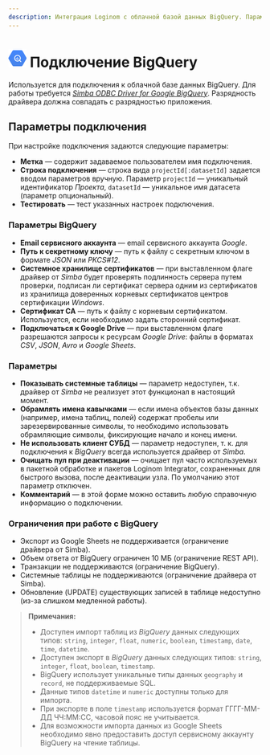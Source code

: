 ```yaml
---
description: Интеграция Loginom с облачной базой данных BigQuery. Параметры подключения. Параметры BigQuery. Ограничения при работе.
---
```


# ![](./../../../images/icons/common/data-sources/db-bigquery_default.svg) Подключение BigQuery

Используется для подключения к облачной базе данных BigQuery. Для работы требуется [*Simba ODBC Driver for Google BigQuery*](https://cloud.google.com/bigquery/providers/simba-drivers/). Разрядность драйвера должна совпадать с разрядностью приложения.

## Параметры подключения

При настройке подключения задаются следующие параметры:

* **Метка** — содержит задаваемое пользователем имя подключения.
* **Строка подключения** — строка вида `projectId[:datasetId]` задается вводом параметров вручную. Параметр `projectId` — уникальный идентификатор *Проекта*, `datasetId` — уникальное имя датасета (параметр опциональный).
* **Тестировать** — тест указанных настроек подключения.

### Параметры BigQuery

* **Email сервисного аккаунта** — email сервисного аккаунта *Google*.
* **Путь к секретному ключу** — путь к файлу с секретным ключом в формате  *JSON* или *PKCS#12*.
* **Системное хранилище сертификатов** — при выставленном флаге драйвер от *Simba* будет проверять подлинность сервера путем проверки, подписан ли сертификат сервера одним из сертификатов из хранилища доверенных корневых сертификатов центров сертификации *Windows*.
* **Сертификат CA** —  путь к файлу с корневым сертификатом. Используется, если необходимо задать сторонний сертификат.
* **Подключаться к Google Drive** — при выставленном флаге разрешаются запросы к ресурсам *Google Drive*: файлы в форматах *CSV*, *JSON*, *Avro* и *Google Sheets*.

### Параметры

* **Показывать системные таблицы** — параметр недоступен, т.к. драйвер от *Simba* не реализует этот функционал в настоящий момент.
* **Обрамлять имена кавычками** — если имена объектов базы данных (например, имена таблиц, полей) содержат пробелы или зарезервированные символы, то необходимо использовать обрамляющие символы, фиксирующие начало и конец имени.
* **Не использовать клиент СУБД** — параметр недоступен, т. к. для подключения к *BigQuery* всегда используется драйвер от *Simba*.
* **Очищать пул при деактивации** — очищает пул часто используемых в пакетной обработке и пакетов Loginom Integrator, сохраненных для быстрого вызова, после деактивации узла. По умолчанию этот параметр отключен.
* **Комментарий** — в этой форме можно оставить любую справочную информацию о подключении.

### Ограничения при работе с BigQuery

* Экспорт из Google Sheets не поддерживается (ограничение драйвера от Simba).
* Объем ответа от BigQuery ограничен 10 МБ (ограничение REST API).
* Транзакции не поддерживаются (ограничение BigQuery).
* Системные таблицы не поддерживаются (ограничение драйвера от Simba).
* Обновление (UPDATE) существующих записей в таблице недоступно (из-за слишком медленной работы).



> **Примечания:**
>
> * Доступен импорт таблиц из *BigQuery* данных следующих типов: `string`, `integer`, `float`, `numeric`, `boolean`, `timestamp`, `date`, `time`, `datetime`.
> * Доступен экспорт в *BigQuery* данных следующих типов: `string`, `integer`, `float`, `boolean`, `timestamp`.
> * BigQuery использует уникальные типы данных `geography` и `record`, не поддерживаемые SQL.
> * Данные типов `datetime` и `numeric` доступны только для импорта.
> * При экспорте в поле `timestamp` используется формат ГГГГ-ММ-ДД ЧЧ:ММ:СС, часовой пояс не учитывается.
> * Для возможности импорта данных из Google Sheets необходимо явно предоставить доступ сервисному аккаунту BigQuery на чтение таблицы.


